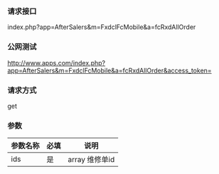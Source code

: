 ### **请求接口**
index.php?app=AfterSalers&m=FxdclFcMobile&a=fcRxdAllOrder


### **公网测试**
http://www.apps.com/index.php?app=AfterSalers&m=FxdclFcMobile&a=fcRxdAllOrder&access_token=

### **请求方式**
get


### **参数**
| 参数名称  |必填|     说明      |
|------|-----|------|
|ids|是|array 维修单id|